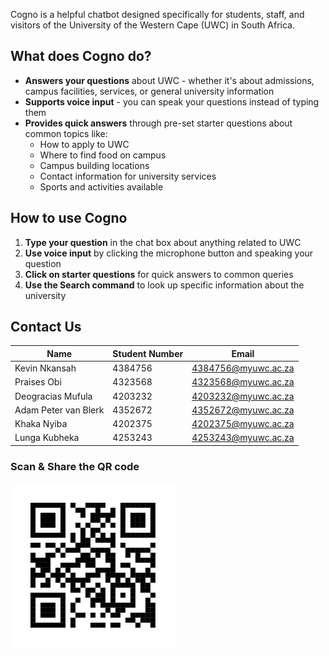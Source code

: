 Cogno is a helpful chatbot designed specifically for students, staff, and visitors of the University of the Western Cape (UWC) in South Africa.

## What does Cogno do?

- **Answers your questions** about UWC - whether it's about admissions, campus facilities, services, or general university information
- **Supports voice input** - you can speak your questions instead of typing them
- **Provides quick answers** through pre-set starter questions about common topics like:
  - How to apply to UWC
  - Where to find food on campus
  - Campus building locations
  - Contact information for university services
  - Sports and activities available

## How to use Cogno

1. **Type your question** in the chat box about anything related to UWC
2. **Use voice input** by clicking the microphone button and speaking your question
3. **Click on starter questions** for quick answers to common queries
4. **Use the Search command** to look up specific information about the university

## Contact Us

| Name                 | Student Number | Email               |
| -------------------- | -------------- | ------------------- |
| Kevin Nkansah        | 4384756        | 4384756@myuwc.ac.za |
| Praises Obi          | 4323568        | 4323568@myuwc.ac.za |
| Deogracias Mufula    | 4203232        | 4203232@myuwc.ac.za |
| Adam Peter van Blerk | 4352672        | 4352672@myuwc.ac.za |
| Khaka Nyiba          | 4202375        | 4202375@myuwc.ac.za |
| Lunga Kubheka        | 4253243        | 4253243@myuwc.ac.za |

### Scan & Share the QR code

![Scan the QR code](public/qr-code.svg)

